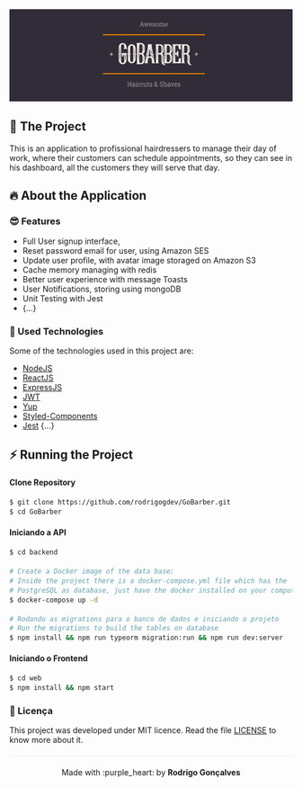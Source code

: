 <div align="center" style="margin-bottom: 20px;">
<img alt="gobarber" src="./img/logo.png" width="auto" heigth="auto"/>
</div>

<div align="center" style="margin: 20px;">

</div>

## :barber: The Project

This is an application to profissional hairdressers to manage their day of work, where their customers can schedule appointments, so they can see in his dashboard, all the customers they will serve that day.

## :fire: About the Application

### :sunglasses: Features

- Full User signup interface,
- Reset password email for user, using Amazon SES
- Update user profile, with avatar image storaged on Amazon S3
- Cache memory managing with redis
- Better user experience with message Toasts
- User Notifications, storing using mongoDB
- Unit Testing with Jest
- {...}


### :rocket: Used Technologies

Some of the technologies used in this project are:

- [NodeJS](https://nodejs.org/en/)
- [ReactJS](https://pt-br.reactjs.org/)
- [ExpressJS](https://expressjs.com/pt-br/)
- [JWT](https://jwt.io/)
- [Yup](https://github.com/jquense/yup)
- [Styled-Components](https://styled-components.com/)
- [Jest](https://jestjs.io/)
{...}

## :zap: Running the Project
#### Clone Repository
```sh
$ git clone https://github.com/rodrigogdev/GoBarber.git
$ cd GoBarber
```
#### Iniciando a API
```sh
$ cd backend

# Create a Docker image of the data base:
# Inside the project there is a docker-compose.yml file which has the
# PostgreSQL as database, just have the docker installed on your computer.
$ docker-compose up -d

# Rodando as migrations para o banco de dados e iniciando o projeto
# Run the migrations to build the tables on database
$ npm install && npm run typeorm migration:run && npm run dev:server
```

#### Iniciando o Frontend
```sh
$ cd web
$ npm install && npm start
```
### :memo: Licença

This project was developed under MIT licence. Read the file [LICENSE](LICENSE.md) to know more about it.

<p align="center" style="margin-top: 20px; border-top: 1px solid #eee; padding-top: 20px;">Made with :purple_heart: by <strong> Rodrigo Gonçalves</strong> </p>